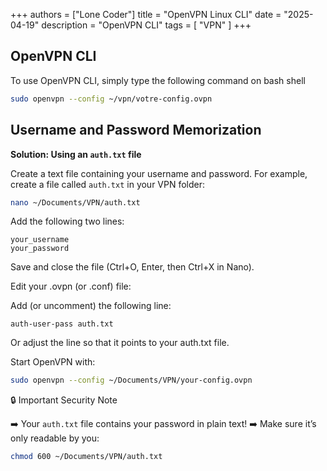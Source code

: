 +++
authors = ["Lone Coder"]
title = "OpenVPN Linux CLI"
date = "2025-04-19"
description = "OpenVPN CLI"
tags = [
    "VPN"
]
+++

## OpenVPN CLI

To use OpenVPN CLI, simply type the following command on bash shell

```bash
sudo openvpn --config ~/vpn/votre-config.ovpn
```

## Username and Password Memorization

**Solution: Using an `auth.txt` file**

Create a text file containing your username and password. For example, create a file called `auth.txt` in your VPN folder:

```bash
nano ~/Documents/VPN/auth.txt
```

Add the following two lines:

```
your_username
your_password
```

Save and close the file (Ctrl+O, Enter, then Ctrl+X in Nano).

Edit your .ovpn (or .conf) file:

Add (or uncomment) the following line:

```
auth-user-pass auth.txt
```

Or adjust the line so that it points to your auth.txt file.

Start OpenVPN with:

```bash
sudo openvpn --config ~/Documents/VPN/your-config.ovpn
```

🔒 Important Security Note

➡️ Your `auth.txt` file contains your password in plain text!
➡️ Make sure it’s only readable by you:

```bash
chmod 600 ~/Documents/VPN/auth.txt
```
